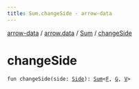 ```yaml
---
title: Sum.changeSide - arrow-data
---
```


[arrow-data](../../index.html) / [arrow.data](../index.html) / [Sum](index.html) / [changeSide](./change-side.html)

# changeSide

`fun changeSide(side: `[`Side`](-side/index.html)`): `[`Sum`](index.html)`<`[`F`](index.html#F)`, `[`G`](index.html#G)`, `[`V`](index.html#V)`>`